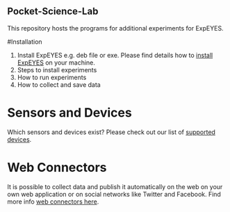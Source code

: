 ## Pocket-Science-Lab
This repository hosts the programs for additional experiments for ExpEYES. 

#Installation

1. Install ExpEYES e.g. deb file or exe. Please find details how to [install ExpEYES](/ExpEYES/Readme.md) on your machine.
2. Steps to install experiments
3. How to run experiments
4. How to collect and save data

# Sensors and Devices

Which sensors and devices exist? Please check out our list of [supported devices](/sensors/Readme.md).

# Web Connectors

It is possible to collect data and publish it automatically on the web on your own web application or on social networks like Twitter and Facebook. Find more info [web connectors here](/web-connectors/Readme.md).
